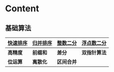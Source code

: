 # Content

## 基础算法

| [快速排序](https://github.com/RainGiving/AC/blob/master/Acwing_Basic/%E5%BF%AB%E9%80%9F%E6%8E%92%E5%BA%8F.md) | [归并排序](https://github.com/RainGiving/AC/blob/master/Acwing_Basic/%E5%BD%92%E5%B9%B6%E6%8E%92%E5%BA%8F.md) | [整数二分](https://github.com/RainGiving/AC/blob/master/Acwing_Basic/%E6%95%B4%E6%95%B0%E4%BA%8C%E5%88%86.md) | [浮点数二分](https://github.com/RainGiving/AC/blob/master/Acwing_Basic/%E6%B5%AE%E7%82%B9%E6%95%B0%E4%BA%8C%E5%88%86.md) |
| ------------------------------------------------------------ | ------------------------------------------------------------ | ------------------------------------------------------------ | ------------------------------------------------------------ |
| **高精度**                                                   | **前缀和**                                                   | **差分**                                                     | **双指针算法**                                               |
| **位运算**                                                   | **离散化**                                                   | **区间合并**                                                 |                                                              |

